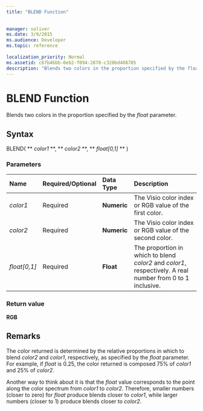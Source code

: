 ```yaml
---
title: "BLEND Function"
 
 
manager: soliver
ms.date: 3/9/2015
ms.audience: Developer
ms.topic: reference
 
localization_priority: Normal
ms.assetid: c67b46bb-0eb2-f094-2870-c320bd488705
description: "Blends two colors in the proportion specified by the float parameter."
---
```


# BLEND Function

Blends two colors in the proportion specified by the  _float_ parameter. 
  
## Syntax

BLEND( ** *color1* **, ** *color2* **, ** *float[0,1]* ** ) 
  
### Parameters

|**Name**|**Required/Optional**|**Data Type**|**Description**|
|:-----|:-----|:-----|:-----|
| _color1_ <br/> |Required  <br/> |**Numeric** <br/> |The Visio color index or RGB value of the first color.  <br/> |
| _color2_ <br/> |Required  <br/> |**Numeric** <br/> |The Visio color index or RGB value of the second color.  <br/> |
| _float[0,1]_ <br/> |Required  <br/> |**Float** <br/> |The proportion in which to blend  _color2_ and  _color1_, respectively. A real number from 0 to 1 inclusive.  <br/> |
   
### Return value

 **RGB**
  
## Remarks

The color returned is determined by the relative proportions in which to blend  _color2_ and  _color1_, respectively, as specified by the  _float_ parameter. For example, if  _float_ is 0.25, the color returned is composed 75% of  _color1_ and 25% of  _color2_. 
  
Another way to think about it is that the  _float_ value corresponds to the point along the color spectrum from  _color1_ to  _color2_. Therefore, smaller numbers (closer to zero) for  _float_ produce blends closer to  _color1_, while larger numbers (closer to 1) produce blends closer to  _color2_.
  


